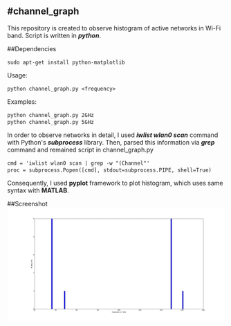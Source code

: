 #channel_graph
------------
This repository is created to observe histogram of active 
networks in Wi-Fi band. Script is written in **_python_**.   

##Dependencies
```
sudo apt-get install python-matplotlib
```

Usage:
```
python channel_graph.py <frequency>
```

Examples:
```
python channel_graph.py 2GHz
python channel_graph.py 5GHz
```

In order to observe networks in detail, I used **_iwlist wlan0 scan_** command with 
Python's **_subprocess_** library. Then, parsed this information via **_grep_** command and remained
script in channel_graph.py  

```
cmd = 'iwlist wlan0 scan | grep -w "(Channel"'
proc = subprocess.Popen([cmd], stdout=subprocess.PIPE, shell=True)
```
Consequently, I used **__pyplot__** framework to plot histogram, 
which uses same syntax with **__MATLAB__**.

##Screenshot 
![](img/histogram.png)

  
